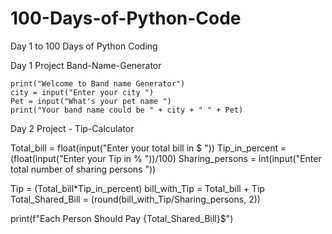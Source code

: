 # 100-Days-of-Python-Code
Day 1 to 100 Days of Python Coding

Day 1 Project Band-Name-Generator

    print("Welcome to Band name Generator")
    city = input("Enter your city ")          
    Pet = input("What's your pet name ") 
    print("Your band name could be " + city + " " + Pet)

Day 2 Project - Tip-Calculator

Total_bill = float(input("Enter your total bill in $ "))
Tip_in_percent = (float(input("Enter your Tip in % "))/100)
Sharing_persons = int(input("Enter total number of sharing persons "))

Tip = (Total_bill*Tip_in_percent)
bill_with_Tip = Total_bill + Tip
Total_Shared_Bill = (round(bill_with_Tip/Sharing_persons, 2))

print(f"Each Person Should Pay {Total_Shared_Bill}$")
